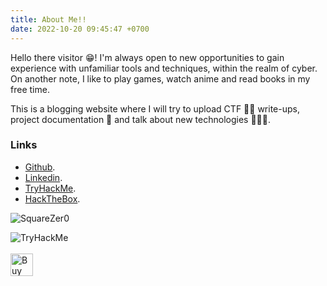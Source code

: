```yaml
---
title: About Me!!
date: 2022-10-20 09:45:47 +0700
---
```


Hello there visitor 😁! I'm always open to new opportunities to gain experience with unfamiliar tools and techniques, within the realm of cyber. On another note, I like to play games, watch anime and read books in my free time. 

This is a blogging website where I will try to upload CTF 🏴‍☠️ write-ups, project documentation 📃 and talk about new technologies 👨🏿‍💻. 


### **Links**

- <a href="https://github.com/limon768" target="_blank" rel="noopener">Github</a>.
- <a href="https://www.linkedin.com/in/abir-limon-373270143/" target="_blank" rel="noopener">Linkedin</a>.
- <a href="https://tryhackme.com/p/limon768" target="_blank" rel="noopener">TryHackMe</a>.
- <a href="https://app.hackthebox.com/profile/479145" target="_blank" rel="noopener">HackTheBox</a>.

![SquareZer0](https://www.hackthebox.eu/badge/image/479145)

<img src="https://tryhackme-badges.s3.amazonaws.com/limon768.png" alt="TryHackMe">
<br>
<br>
<a href='https://ko-fi.com/N4N64TH56' target='_blank'><img height='36' style='border:0px;height:36px;' src='https://cdn.ko-fi.com/cdn/kofi3.png?v=3' border='0' alt='Buy Me a Coffee at ko-fi.com' /></a>